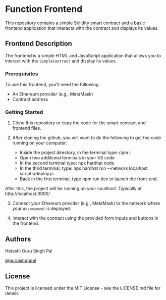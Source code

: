 # Function Frontend

This repository contains a simple Solidity smart contract and a basic frontend application that interacts with the contract and displays its values.

## Frontend Description

The frontend is a simple HTML and JavaScript application that allows you to interact with the `SimpleContract` and display its values.

### Prerequisites

To use this frontend, you'll need the following:

- An Ethereum provider (e.g., MetaMask)
- Contract address

### Getting Started

1. Clone this repository or copy the code for the smart contract and frontend files.

2. After cloning the github, you will want to do the following to get the code running on your computer:
   - Inside the project directory, in the terminal type: npm i
   - Open two additional terminals in your VS code
   - In the second terminal type: npx hardhat node
   - In the third terminal, type: npx hardhat run --network localhost scripts/deploy.js
   - Back in the first terminal, type npm run dev to launch the front-end.

  After this, the project will be running on your localhost. 
  Typically at http://localhost:3000/

3. Connect your Ethereum provider (e.g., MetaMask) to the network where your `Assessment` is deployed.

4. Interact with the contract using the provided form inputs and buttons in the frontend.

## Authors

Hetashi Guru Singh Pal 

[@gurusinghpal](https://www.linkedin.com/in/guru-singh-pal-99a305254/)

## License

This project is licensed under the MIT License - see the LICENSE.md file for details

